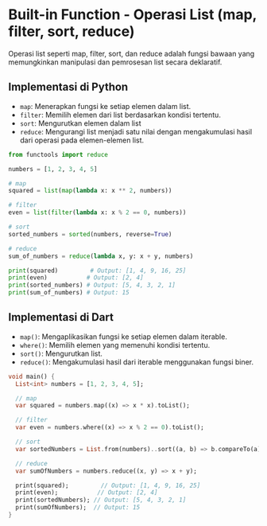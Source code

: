 # Built-in Function - Operasi List (map, filter, sort, reduce)

Operasi list seperti map, filter, sort, dan reduce adalah fungsi bawaan yang memungkinkan manipulasi dan pemrosesan list secara deklaratif.

## Implementasi di Python

- `map`: Menerapkan fungsi ke setiap elemen dalam list.
- `filter`: Memilih elemen dari list berdasarkan kondisi tertentu.
- `sort`: Mengurutkan elemen dalam list
- `reduce`: Mengurangi list menjadi satu nilai dengan mengakumulasi hasil dari operasi pada elemen-elemen list.

```python
from functools import reduce

numbers = [1, 2, 3, 4, 5]

# map
squared = list(map(lambda x: x ** 2, numbers))

# filter
even = list(filter(lambda x: x % 2 == 0, numbers))

# sort
sorted_numbers = sorted(numbers, reverse=True)

# reduce
sum_of_numbers = reduce(lambda x, y: x + y, numbers)

print(squared)         # Output: [1, 4, 9, 16, 25]
print(even)           # Output: [2, 4]
print(sorted_numbers) # Output: [5, 4, 3, 2, 1]
print(sum_of_numbers) # Output: 15
```

## Implementasi di Dart

- `map()`: Mengaplikasikan fungsi ke setiap elemen dalam iterable.
- `where()`: Memilih elemen yang memenuhi kondisi tertentu.
- `sort()`: Mengurutkan list.
- `reduce()`: Mengakumulasi hasil dari iterable menggunakan fungsi biner.

```dart
void main() {
  List<int> numbers = [1, 2, 3, 4, 5];

  // map
  var squared = numbers.map((x) => x * x).toList();

  // filter
  var even = numbers.where((x) => x % 2 == 0).toList();

  // sort
  var sortedNumbers = List.from(numbers)..sort((a, b) => b.compareTo(a));

  // reduce
  var sumOfNumbers = numbers.reduce((x, y) => x + y);

  print(squared);         // Output: [1, 4, 9, 16, 25]
  print(even);           // Output: [2, 4]
  print(sortedNumbers); // Output: [5, 4, 3, 2, 1]
  print(sumOfNumbers);  // Output: 15
}
```

